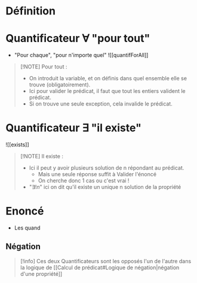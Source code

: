 # Définition

# Quantificateur $\forall$ "pour tout"
- "Pour chaque", "pour n'importe quel" ![[quantifForAll]]
> [!NOTE] Pour tout :
> - On introduit la variable, et on définis dans quel ensemble elle se trouve (obligatoirement).
> - Ici pour valider le prédicat, il faut que tout les entiers valident le prédicat.
> - Si on trouve une seule exception, cela invalide le prédicat.

# Quantificateur $\exists$ "il existe"
![[exists]]

> [!NOTE] Il existe :
> - Ici il peut y avoir plusieurs solution de n répondant au prédicat.
> 	- Mais une seule réponse suffit à Valider l'énoncé
> 	- On cherche donc 1 cas ou c'est vrai !
> - "$\exists !n$" ici on dit qu'il existe un unique n solution de la propriété

# Enoncé
- Les quand
## Négation

> [!info] Ces deux Quantificateurs sont les opposés l'un de l'autre dans la logique de [[Calcul de prédicat#Logique de négation|négation d'une propriété]]

